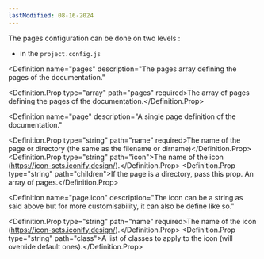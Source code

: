 ```yaml
---
lastModified: 08-16-2024
---
```


<script>
  import { Definition } from "$lib/components"
</script>

The pages configuration can be done on two levels :
 - in the `project.config.js`

<Definition
  name="pages"
  description="The pages array defining the pages of the documentation."
>
  <Definition.Prop type="array" path="pages" required>The array of pages defining the pages of the documentation.</Definition.Prop>
</Definition>

<Definition
  name="page"
  description="A single page definition of the documentation."
>
  <Definition.Prop type="string" path="name" required>The name of the page or directory (the same as the filename or dirname)</Definition.Prop>
  <Definition.Prop type="string" path="icon">The name of the icon (https://icon-sets.iconify.design/).</Definition.Prop>
  <Definition.Prop type="string" path="children">If the page is a directory, pass this prop. An array of pages.</Definition.Prop>
</Definition>

<Definition
  name="page.icon"
  description="The icon can be a string as said above but for more customisability, it can also be define like so."
>
  <Definition.Prop type="string" path="name" required>The name of the icon (https://icon-sets.iconify.design/).</Definition.Prop>
  <Definition.Prop type="string" path="class">A list of classes to apply to the icon (will override default ones).</Definition.Prop>
</Definition>
